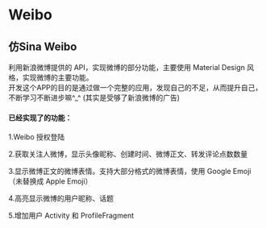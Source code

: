 # Weibo
<h2>仿Sina Weibo</h2>
<p>利用新浪微博提供的 API，实现微博的部分功能，主要使用 Material Design 风格，实现微博的主要功能。<br>开发这个APP的目的是通过做一个完整的应用，发现自己的不足，从而提升自己，不断学习不断进步嘛^_^  (其实是受够了新浪微博的广告)</p>
<h4>已经实现了的功能：</h4>
<p>1.Weibo 授权登陆</p>
<p>2.获取关注人微博，显示头像昵称、创建时间、微博正文、转发评论点数数量</p>
<p>3.显示微博正文的微博表情。支持大部分格式的微博表情，使用 Google Emoji（未替换成 Apple Emoji）</p>
<p>4.高亮显示微博的用户昵称、话题</p>
<p>5.增加用户 Activity 和 ProfileFragment</p>